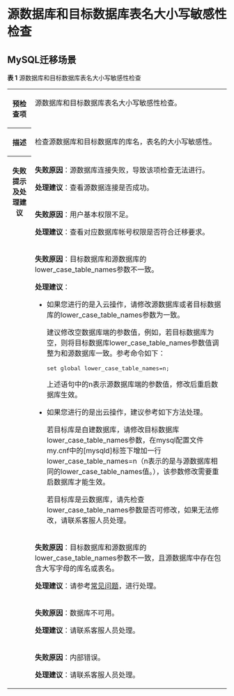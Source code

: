 # 源数据库和目标数据库表名大小写敏感性检查<a name="drs_11_0019"></a>

## MySQL迁移场景<a name="section63089182186"></a>

**表 1**  源数据库和目标数据库表名大小写敏感性检查

<a name="table6885164945016"></a>
<table><tbody><tr id="row1088584910503"><th class="firstcol" valign="top" width="11%" id="mcps1.2.3.1.1"><p id="p1588520492506"><a name="p1588520492506"></a><a name="p1588520492506"></a><strong id="b1688511490506"><a name="b1688511490506"></a><a name="b1688511490506"></a>预检查项</strong></p>
</th>
<td class="cellrowborder" valign="top" width="89%" headers="mcps1.2.3.1.1 "><p id="p29011749205016"><a name="p29011749205016"></a><a name="p29011749205016"></a>源数据库和目标数据库<span class="keyword" id="keyword1048633419381"><a name="keyword1048633419381"></a><a name="keyword1048633419381"></a>表名大小写敏感性</span>检查。</p>
</td>
</tr>
<tr id="row13901144913505"><th class="firstcol" valign="top" width="11%" id="mcps1.2.3.2.1"><p id="p990124911505"><a name="p990124911505"></a><a name="p990124911505"></a><strong id="b1690115497500"><a name="b1690115497500"></a><a name="b1690115497500"></a>描述</strong></p>
</th>
<td class="cellrowborder" valign="top" width="89%" headers="mcps1.2.3.2.1 "><p id="p15901949135013"><a name="p15901949135013"></a><a name="p15901949135013"></a>检查源数据库和目标数据库的库名，表名的大小写敏感性。</p>
</td>
</tr>
<tr id="row16901349115020"><th class="firstcol" rowspan="6" valign="top" width="11%" id="mcps1.2.3.3.1"><p id="p129167497500"><a name="p129167497500"></a><a name="p129167497500"></a><strong id="b1291634915500"><a name="b1291634915500"></a><a name="b1291634915500"></a>失败提示及<strong id="b14490151682817"><a name="b14490151682817"></a><a name="b14490151682817"></a>处理建议</strong></strong></p>
</th>
<td class="cellrowborder" valign="top" width="89%" headers="mcps1.2.3.3.1 "><p id="p8453143023219"><a name="p8453143023219"></a><a name="p8453143023219"></a><strong id="b1679120406304"><a name="b1679120406304"></a><a name="b1679120406304"></a>失败原因</strong>：源数据库连接失败，导致该项检查无法进行。</p>
<p id="p127651629123210"><a name="p127651629123210"></a><a name="p127651629123210"></a><strong id="b9693619103417"><a name="b9693619103417"></a><a name="b9693619103417"></a>处理建议</strong>：查看源数据连接是否成功。</p>
</td>
</tr>
<tr id="row16379173413312"><td class="cellrowborder" valign="top" headers="mcps1.2.3.3.1 "><p id="p12379173433110"><a name="p12379173433110"></a><a name="p12379173433110"></a><strong id="b1534319436326"><a name="b1534319436326"></a><a name="b1534319436326"></a>失败原因</strong>：用户基本权限不足。</p>
<p id="p19145523173219"><a name="p19145523173219"></a><a name="p19145523173219"></a><strong id="b19723162163417"><a name="b19723162163417"></a><a name="b19723162163417"></a>处理建议</strong>：查看对应数据库帐号权限是否符合迁移要求。</p>
</td>
</tr>
<tr id="row1870710372317"><td class="cellrowborder" valign="top" headers="mcps1.2.3.3.1 "><p id="p18707537113117"><a name="p18707537113117"></a><a name="p18707537113117"></a><strong id="b1165504518322"><a name="b1165504518322"></a><a name="b1165504518322"></a>失败原因</strong>：目标数据库和源数据库的lower_case_table_names参数不一致。</p>
<p id="p452764523718"><a name="p452764523718"></a><a name="p452764523718"></a><strong id="b35271645173710"><a name="b35271645173710"></a><a name="b35271645173710"></a>处理建议</strong>：</p>
<a name="ul17964747133717"></a><a name="ul17964747133717"></a><ul id="ul17964747133717"><li>如果您进行的是入云操作，请修改源数据库或者目标数据库的lower_case_table_names参数为一致。<p id="p1726510185816"><a name="p1726510185816"></a><a name="p1726510185816"></a>建议修改空数据库端的参数值，例如，若目标数据库为空，则将目标数据库lower_case_table_names参数值调整为和源数据库一致。参考命令如下：</p>
<pre class="codeblock" id="codeblock125441617105911"><a name="codeblock125441617105911"></a><a name="codeblock125441617105911"></a>set global lower_case_table_names=n;</pre>
<p id="p2048302619594"><a name="p2048302619594"></a><a name="p2048302619594"></a>上述语句中的n表示源数据库端的参数值，修改后重启数据库生效。</p>
</li></ul>
<a name="ul39535553511"></a><a name="ul39535553511"></a><ul id="ul39535553511"><li>如果您进行的是出云操作，建议参考如下方法处理。<p id="p095145517352"><a name="p095145517352"></a><a name="p095145517352"></a>若目标库是自建数据库，请修改目标数据库lower_case_table_names参数，在mysql配置文件my.cnf中的[mysqld]标签下增加一行lower_case_table_names=n（n表示的是与源数据库相同的lower_case_table_names值。），该参数修改需要重启数据库才能生效。</p>
<p id="p1795205573515"><a name="p1795205573515"></a><a name="p1795205573515"></a>若目标库是云数据库，请先检查lower_case_table_names参数是否可修改，如果无法修改，请联系客服人员处理。</p>
</li></ul>
</td>
</tr>
<tr id="row1410914917390"><td class="cellrowborder" valign="top" headers="mcps1.2.3.3.1 "><p id="p1111120498394"><a name="p1111120498394"></a><a name="p1111120498394"></a><strong id="b1595315552395"><a name="b1595315552395"></a><a name="b1595315552395"></a>失败原因</strong>：目标数据库和源数据库的lower_case_table_names参数不一致，且源数据库中存在包含大写字母的库名或表名。</p>
<p id="p1987012594395"><a name="p1987012594395"></a><a name="p1987012594395"></a><strong id="b648616854016"><a name="b648616854016"></a><a name="b648616854016"></a>处理建议</strong>：请参考<a href="https://support.huaweicloud.com/drs_faq/drs_14_0002.html" target="_blank" rel="noopener noreferrer">常见问题</a>，进行处理。</p>
</td>
</tr>
<tr id="row7301164053120"><td class="cellrowborder" valign="top" headers="mcps1.2.3.3.1 "><p id="p7301540173111"><a name="p7301540173111"></a><a name="p7301540173111"></a><strong id="b20421104793213"><a name="b20421104793213"></a><a name="b20421104793213"></a>失败原因</strong>：数据库不可用。</p>
<p id="p475418973215"><a name="p475418973215"></a><a name="p475418973215"></a><strong id="b347278342"><a name="b347278342"></a><a name="b347278342"></a>处理建议</strong>：请联系客服人员处理。</p>
</td>
</tr>
<tr id="row189161649115019"><td class="cellrowborder" valign="top" headers="mcps1.2.3.3.1 "><p id="p13787359325"><a name="p13787359325"></a><a name="p13787359325"></a><strong id="b3733349123219"><a name="b3733349123219"></a><a name="b3733349123219"></a>失败原因</strong>：内部错误。</p>
<p id="p196215365329"><a name="p196215365329"></a><a name="p196215365329"></a><strong id="b1731852903418"><a name="b1731852903418"></a><a name="b1731852903418"></a>处理建议</strong>：请联系客服人员处理。</p>
</td>
</tr>
</tbody>
</table>

